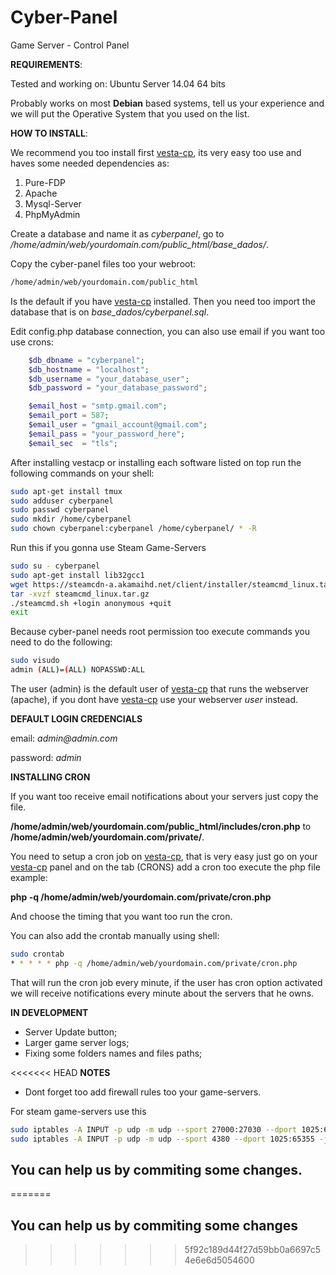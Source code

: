 # Cyber-Panel
Game Server - Control Panel

**REQUIREMENTS**:

Tested and working on: Ubuntu Server 14.04 64 bits

Probably works on most __Debian__ based systems, tell us your experience and we will put the Operative System that you used on the list.


**HOW TO INSTALL**:

We recommend you too install first [vesta-cp](http://vestacp.com), its very easy too use and haves some needed dependencies as:

1. Pure-FDP
2. Apache
3. Mysql-Server
4. PhpMyAdmin

Create a database and name it as  _cyberpanel_, go to _/home/admin/web/yourdomain.com/public_html/base_dados/_.

Copy the cyber-panel files too your webroot:
```bash
/home/admin/web/yourdomain.com/public_html
```
Is the default if you have [vesta-cp](http://vestacp.com) installed.
Then you need too import the database that is on _base_dados/cyberpanel.sql_.

Edit config.php database connection, you can also use email if you want too use crons:
```php
	$db_dbname = "cyberpanel";
	$db_hostname = "localhost";
	$db_username = "your_database_user";
	$db_password = "your_database_password";

	$email_host = "smtp.gmail.com";
	$email_port = 587;
	$email_user = "gmail_account@gmail.com";
	$email_pass = "your_password_here";
	$email_sec  = "tls";
``` 
After installing vestacp or installing each software listed on top run the following commands on your shell:
```bash
sudo apt-get install tmux
sudo adduser cyberpanel
sudo passwd cyberpanel
sudo mkdir /home/cyberpanel
sudo chown cyberpanel:cyberpanel /home/cyberpanel/ * -R 
```



Run this if you gonna use Steam Game-Servers
```bash
sudo su - cyberpanel
sudo apt-get install lib32gcc1
wget https://steamcdn-a.akamaihd.net/client/installer/steamcmd_linux.tar.gz
tar -xvzf steamcmd_linux.tar.gz
./steamcmd.sh +login anonymous +quit
exit
```

Because cyber-panel needs root permission too execute commands you need to do the following:
```bash
sudo visudo
admin (ALL)=(ALL) NOPASSWD:ALL
```
The user (admin) is the default user of [vesta-cp](http://vestacp.com) that runs the webserver (apache), if you dont have [vesta-cp](http://vestacp.com) use your webserver _user_ instead.



**DEFAULT LOGIN CREDENCIALS**

email: _admin@admin.com_

password: _admin_


**INSTALLING CRON**

If you want too receive email notifications about your servers just copy the file.

**/home/admin/web/yourdomain.com/public_html/includes/cron.php** to **/home/admin/web/yourdomain.com/private/**.

You need to setup a cron job on [vesta-cp](http://vestacp.com), that is very easy just go on your [vesta-cp](http://vestacp.com) panel and on the tab (CRONS) add a cron too execute the php file example: 

**php -q /home/admin/web/yourdomain.com/private/cron.php**

And choose the timing that you want too run the cron.

You can also add the crontab manually using shell:

```bash
sudo crontab
* * * * * php -q /home/admin/web/yourdomain.com/private/cron.php
```

That will run the cron job every minute, if the user has cron option activated we will receive notifications every minute about the servers that he owns.

**IN DEVELOPMENT**
- Server Update button;
- Larger game server logs;
- Fixing some folders names and files paths;

<<<<<<< HEAD
**NOTES**
- Dont forget too add firewall rules too your game-servers.

For steam game-servers use this
```bash
sudo iptables -A INPUT -p udp -m udp --sport 27000:27030 --dport 1025:65355 -j ACCEPT
sudo iptables -A INPUT -p udp -m udp --sport 4380 --dport 1025:65355 -j ACCEPT
```

## You can help us by commiting some changes.
=======
## You can help us by commiting some changes
>>>>>>> 5f92c189d44f27d59bb0a6697c54e6e6d5054600
